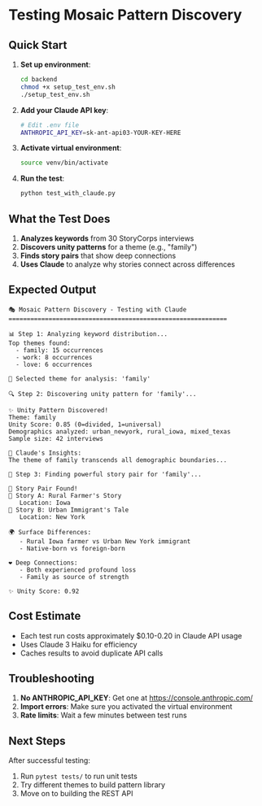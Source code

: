 # Testing Mosaic Pattern Discovery

## Quick Start

1. **Set up environment**:
   ```bash
   cd backend
   chmod +x setup_test_env.sh
   ./setup_test_env.sh
   ```

2. **Add your Claude API key**:
   ```bash
   # Edit .env file
   ANTHROPIC_API_KEY=sk-ant-api03-YOUR-KEY-HERE
   ```

3. **Activate virtual environment**:
   ```bash
   source venv/bin/activate
   ```

4. **Run the test**:
   ```bash
   python test_with_claude.py
   ```

## What the Test Does

1. **Analyzes keywords** from 30 StoryCorps interviews
2. **Discovers unity patterns** for a theme (e.g., "family")
3. **Finds story pairs** that show deep connections
4. **Uses Claude** to analyze why stories connect across differences

## Expected Output

```
🎭 Mosaic Pattern Discovery - Testing with Claude
============================================================

📊 Step 1: Analyzing keyword distribution...
Top themes found:
  - family: 15 occurrences
  - work: 8 occurrences
  - love: 6 occurrences

🎯 Selected theme for analysis: 'family'

🔍 Step 2: Discovering unity pattern for 'family'...

✨ Unity Pattern Discovered!
Theme: family
Unity Score: 0.85 (0=divided, 1=universal)
Demographics analyzed: urban_newyork, rural_iowa, mixed_texas
Sample size: 42 interviews

📝 Claude's Insights:
The theme of family transcends all demographic boundaries...

💫 Step 3: Finding powerful story pair for 'family'...

🤝 Story Pair Found!
📖 Story A: Rural Farmer's Story
   Location: Iowa
📖 Story B: Urban Immigrant's Tale  
   Location: New York

🌍 Surface Differences:
   - Rural Iowa farmer vs Urban New York immigrant
   - Native-born vs foreign-born

❤️ Deep Connections:
   - Both experienced profound loss
   - Family as source of strength

✨ Unity Score: 0.92
```

## Cost Estimate

- Each test run costs approximately $0.10-0.20 in Claude API usage
- Uses Claude 3 Haiku for efficiency
- Caches results to avoid duplicate API calls

## Troubleshooting

1. **No ANTHROPIC_API_KEY**: Get one at https://console.anthropic.com/
2. **Import errors**: Make sure you activated the virtual environment
3. **Rate limits**: Wait a few minutes between test runs

## Next Steps

After successful testing:
1. Run `pytest tests/` to run unit tests
2. Try different themes to build pattern library
3. Move on to building the REST API